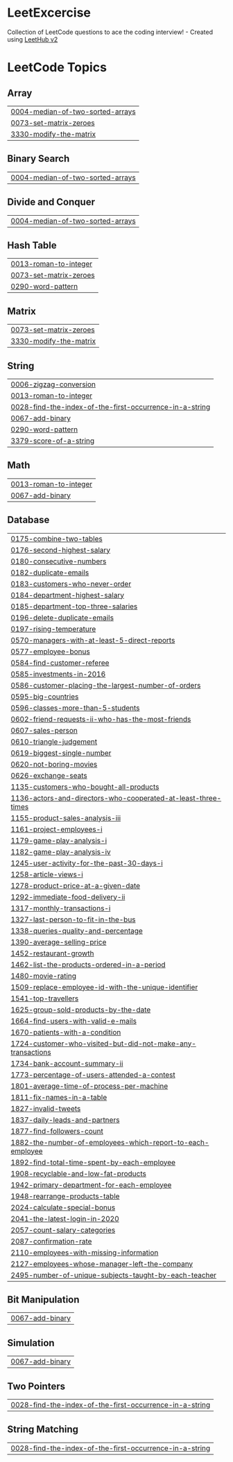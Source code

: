# LeetExcercise
Collection of LeetCode questions to ace the coding interview! - Created using [LeetHub v2](https://github.com/arunbhardwaj/LeetHub-2.0)

<!---LeetCode Topics Start-->
# LeetCode Topics
## Array
|  |
| ------- |
| [0004-median-of-two-sorted-arrays](https://github.com/ydonchoi/LeetExcercise/tree/master/0004-median-of-two-sorted-arrays) |
| [0073-set-matrix-zeroes](https://github.com/ydonchoi/LeetExcercise/tree/master/0073-set-matrix-zeroes) |
| [3330-modify-the-matrix](https://github.com/ydonchoi/LeetExcercise/tree/master/3330-modify-the-matrix) |
## Binary Search
|  |
| ------- |
| [0004-median-of-two-sorted-arrays](https://github.com/ydonchoi/LeetExcercise/tree/master/0004-median-of-two-sorted-arrays) |
## Divide and Conquer
|  |
| ------- |
| [0004-median-of-two-sorted-arrays](https://github.com/ydonchoi/LeetExcercise/tree/master/0004-median-of-two-sorted-arrays) |
## Hash Table
|  |
| ------- |
| [0013-roman-to-integer](https://github.com/ydonchoi/LeetExcercise/tree/master/0013-roman-to-integer) |
| [0073-set-matrix-zeroes](https://github.com/ydonchoi/LeetExcercise/tree/master/0073-set-matrix-zeroes) |
| [0290-word-pattern](https://github.com/ydonchoi/LeetExcercise/tree/master/0290-word-pattern) |
## Matrix
|  |
| ------- |
| [0073-set-matrix-zeroes](https://github.com/ydonchoi/LeetExcercise/tree/master/0073-set-matrix-zeroes) |
| [3330-modify-the-matrix](https://github.com/ydonchoi/LeetExcercise/tree/master/3330-modify-the-matrix) |
## String
|  |
| ------- |
| [0006-zigzag-conversion](https://github.com/ydonchoi/LeetExcercise/tree/master/0006-zigzag-conversion) |
| [0013-roman-to-integer](https://github.com/ydonchoi/LeetExcercise/tree/master/0013-roman-to-integer) |
| [0028-find-the-index-of-the-first-occurrence-in-a-string](https://github.com/ydonchoi/LeetExcercise/tree/master/0028-find-the-index-of-the-first-occurrence-in-a-string) |
| [0067-add-binary](https://github.com/ydonchoi/LeetExcercise/tree/master/0067-add-binary) |
| [0290-word-pattern](https://github.com/ydonchoi/LeetExcercise/tree/master/0290-word-pattern) |
| [3379-score-of-a-string](https://github.com/ydonchoi/LeetExcercise/tree/master/3379-score-of-a-string) |
## Math
|  |
| ------- |
| [0013-roman-to-integer](https://github.com/ydonchoi/LeetExcercise/tree/master/0013-roman-to-integer) |
| [0067-add-binary](https://github.com/ydonchoi/LeetExcercise/tree/master/0067-add-binary) |
## Database
|  |
| ------- |
| [0175-combine-two-tables](https://github.com/ydonchoi/LeetExcercise/tree/master/0175-combine-two-tables) |
| [0176-second-highest-salary](https://github.com/ydonchoi/LeetExcercise/tree/master/0176-second-highest-salary) |
| [0180-consecutive-numbers](https://github.com/ydonchoi/LeetExcercise/tree/master/0180-consecutive-numbers) |
| [0182-duplicate-emails](https://github.com/ydonchoi/LeetExcercise/tree/master/0182-duplicate-emails) |
| [0183-customers-who-never-order](https://github.com/ydonchoi/LeetExcercise/tree/master/0183-customers-who-never-order) |
| [0184-department-highest-salary](https://github.com/ydonchoi/LeetExcercise/tree/master/0184-department-highest-salary) |
| [0185-department-top-three-salaries](https://github.com/ydonchoi/LeetExcercise/tree/master/0185-department-top-three-salaries) |
| [0196-delete-duplicate-emails](https://github.com/ydonchoi/LeetExcercise/tree/master/0196-delete-duplicate-emails) |
| [0197-rising-temperature](https://github.com/ydonchoi/LeetExcercise/tree/master/0197-rising-temperature) |
| [0570-managers-with-at-least-5-direct-reports](https://github.com/ydonchoi/LeetExcercise/tree/master/0570-managers-with-at-least-5-direct-reports) |
| [0577-employee-bonus](https://github.com/ydonchoi/LeetExcercise/tree/master/0577-employee-bonus) |
| [0584-find-customer-referee](https://github.com/ydonchoi/LeetExcercise/tree/master/0584-find-customer-referee) |
| [0585-investments-in-2016](https://github.com/ydonchoi/LeetExcercise/tree/master/0585-investments-in-2016) |
| [0586-customer-placing-the-largest-number-of-orders](https://github.com/ydonchoi/LeetExcercise/tree/master/0586-customer-placing-the-largest-number-of-orders) |
| [0595-big-countries](https://github.com/ydonchoi/LeetExcercise/tree/master/0595-big-countries) |
| [0596-classes-more-than-5-students](https://github.com/ydonchoi/LeetExcercise/tree/master/0596-classes-more-than-5-students) |
| [0602-friend-requests-ii-who-has-the-most-friends](https://github.com/ydonchoi/LeetExcercise/tree/master/0602-friend-requests-ii-who-has-the-most-friends) |
| [0607-sales-person](https://github.com/ydonchoi/LeetExcercise/tree/master/0607-sales-person) |
| [0610-triangle-judgement](https://github.com/ydonchoi/LeetExcercise/tree/master/0610-triangle-judgement) |
| [0619-biggest-single-number](https://github.com/ydonchoi/LeetExcercise/tree/master/0619-biggest-single-number) |
| [0620-not-boring-movies](https://github.com/ydonchoi/LeetExcercise/tree/master/0620-not-boring-movies) |
| [0626-exchange-seats](https://github.com/ydonchoi/LeetExcercise/tree/master/0626-exchange-seats) |
| [1135-customers-who-bought-all-products](https://github.com/ydonchoi/LeetExcercise/tree/master/1135-customers-who-bought-all-products) |
| [1136-actors-and-directors-who-cooperated-at-least-three-times](https://github.com/ydonchoi/LeetExcercise/tree/master/1136-actors-and-directors-who-cooperated-at-least-three-times) |
| [1155-product-sales-analysis-iii](https://github.com/ydonchoi/LeetExcercise/tree/master/1155-product-sales-analysis-iii) |
| [1161-project-employees-i](https://github.com/ydonchoi/LeetExcercise/tree/master/1161-project-employees-i) |
| [1179-game-play-analysis-i](https://github.com/ydonchoi/LeetExcercise/tree/master/1179-game-play-analysis-i) |
| [1182-game-play-analysis-iv](https://github.com/ydonchoi/LeetExcercise/tree/master/1182-game-play-analysis-iv) |
| [1245-user-activity-for-the-past-30-days-i](https://github.com/ydonchoi/LeetExcercise/tree/master/1245-user-activity-for-the-past-30-days-i) |
| [1258-article-views-i](https://github.com/ydonchoi/LeetExcercise/tree/master/1258-article-views-i) |
| [1278-product-price-at-a-given-date](https://github.com/ydonchoi/LeetExcercise/tree/master/1278-product-price-at-a-given-date) |
| [1292-immediate-food-delivery-ii](https://github.com/ydonchoi/LeetExcercise/tree/master/1292-immediate-food-delivery-ii) |
| [1317-monthly-transactions-i](https://github.com/ydonchoi/LeetExcercise/tree/master/1317-monthly-transactions-i) |
| [1327-last-person-to-fit-in-the-bus](https://github.com/ydonchoi/LeetExcercise/tree/master/1327-last-person-to-fit-in-the-bus) |
| [1338-queries-quality-and-percentage](https://github.com/ydonchoi/LeetExcercise/tree/master/1338-queries-quality-and-percentage) |
| [1390-average-selling-price](https://github.com/ydonchoi/LeetExcercise/tree/master/1390-average-selling-price) |
| [1452-restaurant-growth](https://github.com/ydonchoi/LeetExcercise/tree/master/1452-restaurant-growth) |
| [1462-list-the-products-ordered-in-a-period](https://github.com/ydonchoi/LeetExcercise/tree/master/1462-list-the-products-ordered-in-a-period) |
| [1480-movie-rating](https://github.com/ydonchoi/LeetExcercise/tree/master/1480-movie-rating) |
| [1509-replace-employee-id-with-the-unique-identifier](https://github.com/ydonchoi/LeetExcercise/tree/master/1509-replace-employee-id-with-the-unique-identifier) |
| [1541-top-travellers](https://github.com/ydonchoi/LeetExcercise/tree/master/1541-top-travellers) |
| [1625-group-sold-products-by-the-date](https://github.com/ydonchoi/LeetExcercise/tree/master/1625-group-sold-products-by-the-date) |
| [1664-find-users-with-valid-e-mails](https://github.com/ydonchoi/LeetExcercise/tree/master/1664-find-users-with-valid-e-mails) |
| [1670-patients-with-a-condition](https://github.com/ydonchoi/LeetExcercise/tree/master/1670-patients-with-a-condition) |
| [1724-customer-who-visited-but-did-not-make-any-transactions](https://github.com/ydonchoi/LeetExcercise/tree/master/1724-customer-who-visited-but-did-not-make-any-transactions) |
| [1734-bank-account-summary-ii](https://github.com/ydonchoi/LeetExcercise/tree/master/1734-bank-account-summary-ii) |
| [1773-percentage-of-users-attended-a-contest](https://github.com/ydonchoi/LeetExcercise/tree/master/1773-percentage-of-users-attended-a-contest) |
| [1801-average-time-of-process-per-machine](https://github.com/ydonchoi/LeetExcercise/tree/master/1801-average-time-of-process-per-machine) |
| [1811-fix-names-in-a-table](https://github.com/ydonchoi/LeetExcercise/tree/master/1811-fix-names-in-a-table) |
| [1827-invalid-tweets](https://github.com/ydonchoi/LeetExcercise/tree/master/1827-invalid-tweets) |
| [1837-daily-leads-and-partners](https://github.com/ydonchoi/LeetExcercise/tree/master/1837-daily-leads-and-partners) |
| [1877-find-followers-count](https://github.com/ydonchoi/LeetExcercise/tree/master/1877-find-followers-count) |
| [1882-the-number-of-employees-which-report-to-each-employee](https://github.com/ydonchoi/LeetExcercise/tree/master/1882-the-number-of-employees-which-report-to-each-employee) |
| [1892-find-total-time-spent-by-each-employee](https://github.com/ydonchoi/LeetExcercise/tree/master/1892-find-total-time-spent-by-each-employee) |
| [1908-recyclable-and-low-fat-products](https://github.com/ydonchoi/LeetExcercise/tree/master/1908-recyclable-and-low-fat-products) |
| [1942-primary-department-for-each-employee](https://github.com/ydonchoi/LeetExcercise/tree/master/1942-primary-department-for-each-employee) |
| [1948-rearrange-products-table](https://github.com/ydonchoi/LeetExcercise/tree/master/1948-rearrange-products-table) |
| [2024-calculate-special-bonus](https://github.com/ydonchoi/LeetExcercise/tree/master/2024-calculate-special-bonus) |
| [2041-the-latest-login-in-2020](https://github.com/ydonchoi/LeetExcercise/tree/master/2041-the-latest-login-in-2020) |
| [2057-count-salary-categories](https://github.com/ydonchoi/LeetExcercise/tree/master/2057-count-salary-categories) |
| [2087-confirmation-rate](https://github.com/ydonchoi/LeetExcercise/tree/master/2087-confirmation-rate) |
| [2110-employees-with-missing-information](https://github.com/ydonchoi/LeetExcercise/tree/master/2110-employees-with-missing-information) |
| [2127-employees-whose-manager-left-the-company](https://github.com/ydonchoi/LeetExcercise/tree/master/2127-employees-whose-manager-left-the-company) |
| [2495-number-of-unique-subjects-taught-by-each-teacher](https://github.com/ydonchoi/LeetExcercise/tree/master/2495-number-of-unique-subjects-taught-by-each-teacher) |
## Bit Manipulation
|  |
| ------- |
| [0067-add-binary](https://github.com/ydonchoi/LeetExcercise/tree/master/0067-add-binary) |
## Simulation
|  |
| ------- |
| [0067-add-binary](https://github.com/ydonchoi/LeetExcercise/tree/master/0067-add-binary) |
## Two Pointers
|  |
| ------- |
| [0028-find-the-index-of-the-first-occurrence-in-a-string](https://github.com/ydonchoi/LeetExcercise/tree/master/0028-find-the-index-of-the-first-occurrence-in-a-string) |
## String Matching
|  |
| ------- |
| [0028-find-the-index-of-the-first-occurrence-in-a-string](https://github.com/ydonchoi/LeetExcercise/tree/master/0028-find-the-index-of-the-first-occurrence-in-a-string) |
<!---LeetCode Topics End-->